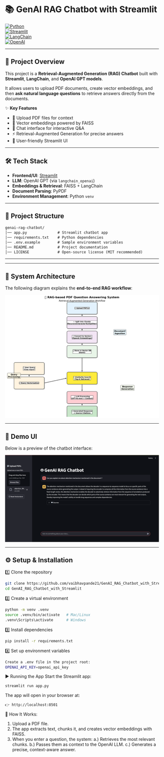 # 📚 GenAI RAG Chatbot with Streamlit  

[![Python](https://img.shields.io/badge/Python-3.9%2B-blue)](https://www.python.org/)  
[![Streamlit](https://img.shields.io/badge/Framework-Streamlit-brightgreen)](https://streamlit.io/)  
[![LangChain](https://img.shields.io/badge/Powered%20By-LangChain-orange)](https://www.langchain.com/)  
[![OpenAI](https://img.shields.io/badge/LLM-OpenAI%20GPT-red)](https://platform.openai.com/)  

---

## 🚀 Project Overview  
This project is a **Retrieval-Augmented Generation (RAG) Chatbot** built with **Streamlit**, **LangChain**, and **OpenAI GPT models**.  

It allows users to upload PDF documents, create vector embeddings, and then **ask natural language questions** to retrieve answers directly from the documents.  

✨ **Key Features**  
- 📂 Upload PDF files for context  
- 🧠 Vector embeddings powered by FAISS  
- 💬 Chat interface for interactive Q&A  
- ⚡ Retrieval-Augmented Generation for precise answers  
- 🎨 User-friendly Streamlit UI  

---

## 🛠️ Tech Stack  
- **Frontend/UI**: [Streamlit](https://streamlit.io/)  
- **LLM**: OpenAI GPT (via `langchain_openai`)  
- **Embeddings & Retrieval**: FAISS + LangChain  
- **Document Parsing**: PyPDF  
- **Environment Management**: Python `venv`  

---

## 📂 Project Structure  
```plaintext
genai-rag-chatbot/  
│── app.py              # Streamlit chatbot app  
│── requirements.txt    # Python dependencies  
│── .env.example        # Sample environment variables   
│── README.md           # Project documentation  
│── LICENSE             # Open-source license (MIT recommended)
```
---


---

## 📌 System Architecture

The following diagram explains the **end-to-end RAG workflow**:

![RAG Workflow](flowchart.png)

---

## 📌 Demo UI

Below is a preview of the chatbot interface:

![Chatbot UI](img.png)

---

## ⚙️ Setup & Installation


1️⃣ Clone the repository
```bash
git clone https://github.com/vaibhavpande21/GenAI_RAG_Chatbot_with_Streamlit.git
cd GenAI_RAG_Chatbot_with_Streamlit
```

2️⃣ Create a virtual environment
```bash
python -m venv .venv  
source .venv/bin/activate   # Mac/Linux  
.venv\Scripts\activate      # Windows
```

3️⃣ Install dependencies
```bash
pip install -r requirements.txt
```

4️⃣ Set up environment variables
```bash
Create a .env file in the project root:
OPENAI_API_KEY=openai_api_key
```

▶️ Running the App
Start the Streamlit app:
```bash
streamlit run app.py
```
The app will open in your browser at:
```bash
👉 http://localhost:8501
```

📖 How It Works:

1. Upload a PDF file.
2. The app extracts text, chunks it, and creates vector embeddings with FAISS.
3. When you enter a question, the system:
   a.) Retrieves the most relevant chunks.
   b.) Passes them as context to the OpenAI LLM.
   c.) Generates a precise, context-aware answer.
